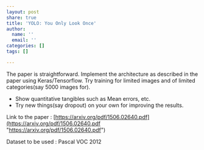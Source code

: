 ```yaml
---
layout: post
share: true
title: 'YOLO: You Only Look Once'
author:
  name: ''
  email: ''
categories: []
tags: []

---
```

The paper is straightforward. Implement the architecture as described in the paper using Keras/Tensorflow. Try training for limited images and of limited categories(say 5000 images for).

* Show quantitative tangibles such as Mean errors, etc.
* Try new things(say dropout) on your own for improving the results.

Link to the paper : [https://arxiv.org/pdf/1506.02640.pdf](https://arxiv.org/pdf/1506.02640.pdf "https://arxiv.org/pdf/1506.02640.pdf")

Dataset to be used : Pascal VOC 2012